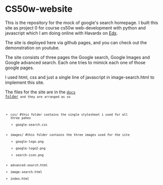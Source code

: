 # CS50w-website

This is the repository for the mock of google's search homepage.
I built this site as project 0 for course cs50w web-development with python and javascript which I am doing online with Havardx on [Edx](). 

The site is deployed here via github pages, and you can check out the demonstration on youtube.

The site consists of three pages the Google search, Google Images and Google advanced search. Each one tries to mimick each one of those google pages.

I used html, css and just a single line of javascript in image-search.html to implement this site.  

The files for the site are in the <code>[docs folder](docs/)<code> and they are arranged as so
- css/ #this folder contains the single stylesheet i used for all three pahes 
  - google-search.css
- images/ #this folder contains the three images used for the site
  - google-logo.png
  - google-logo2-png
  - search-icon.png
- advanced-search.html
- image-search.html
- index.html



